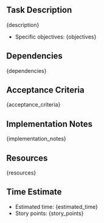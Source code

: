 ## Task Description
{description}

- Specific objectives:
{objectives}

## Dependencies
{dependencies}

## Acceptance Criteria
{acceptance_criteria}

## Implementation Notes
{implementation_notes}

## Resources
{resources}

## Time Estimate
- Estimated time: {estimated_time}
- Story points: {story_points}
